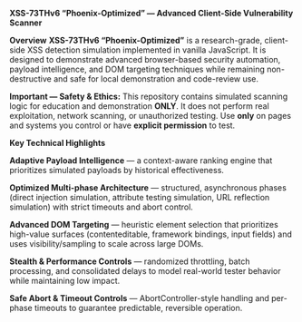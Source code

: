 **XSS-73THv6 “Phoenix-Optimized” — Advanced Client-Side Vulnerability Scanner**

**Overview**
**XSS-73THv6 “Phoenix-Optimized”** is a research-grade, client-side XSS detection simulation implemented in vanilla JavaScript. It is designed to demonstrate advanced browser-based security automation, payload intelligence, and DOM targeting techniques while remaining non-destructive and safe for local demonstration and code-review use.

**Important — Safety & Ethics:** This repository contains simulated scanning logic for education and demonstration **ONLY**. It does not perform real exploitation, network scanning, or unauthorized testing. Use **only** on pages and systems you control or have **explicit permission** to test.

**Key Technical Highlights**

**Adaptive Payload Intelligence** — a context-aware ranking engine that prioritizes simulated payloads by historical effectiveness.

**Optimized Multi-phase Architecture** — structured, asynchronous phases (direct injection simulation, attribute testing simulation, URL reflection simulation) with strict timeouts and abort control.

**Advanced DOM Targeting** — heuristic element selection that prioritizes high-value surfaces (contenteditable, framework bindings, input fields) and uses visibility/sampling to scale across large DOMs.

**Stealth & Performance Controls** — randomized throttling, batch processing, and consolidated delays to model real-world tester behavior while maintaining low impact.

**Safe Abort & Timeout Controls** — AbortController-style handling and per-phase timeouts to guarantee predictable, reversible operation.
